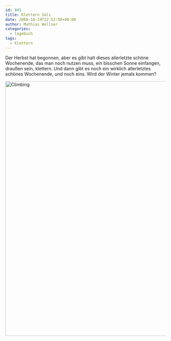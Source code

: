 ```yaml
---
id: 845
title: Klettern Säli
date: 2008-10-19T22:52:58+00:00
author: Mathias Wellner
categories:
  - tagebuch
tags:
  - klettern
---
```

Der Herbst hat begonnen, aber es gibt halt dieses allerletzte schöne Wochenende, das man noch nutzen muss, ein bisschen Sonne einfangen, draußen sein, klettern. Und dann gibt es noch ein wirklich allerletztes schönes Wochenende, und noch eins. Wird der Winter jemals kommen?

<a data-flickr-embed="true"  href="https://www.flickr.com/photos/mwellner/2960149745/" title="Climbing"><img src="https://c1.staticflickr.com/4/3204/2960149745_b651a05d39_o.jpg" width="535" height="800" alt="Climbing"></a><script async src="//embedr.flickr.com/assets/client-code.js" charset="utf-8"></script>
